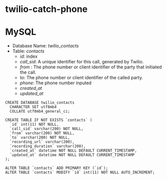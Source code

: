 # twilio-catch-phone

# MySQL

- Database Name:  *twilio_contacts*
- Table: *contacts*
    - *id*: index
    - *call_sid*: A unique identifier for this call, generated by Twilio.
    - *from* : The phone number or client identifier of the party that initiated the call.
    - *to*: The phone number or client identifier of the called party.
    - *phone*: The phone number inputed
    - *created_at*
    - *updated_at*
```
CREATE DATABASE twilio_contacts
  CHARACTER SET utf8mb4
  COLLATE utf8mb4_general_ci;

CREATE TABLE IF NOT EXISTS `contacts` (
  `id` int(11) NOT NULL,
  `call_sid` varchar(200) NOT NULL,
  `from` varchar(200) NOT NULL,
  `to` varchar(200) NOT NULL,
  `recording_url` varchar(200),
  `recording_duration` varchar(200),
  `created_at` datetime NOT NULL DEFAULT CURRENT_TIMESTAMP,
  `updated_at` datetime NOT NULL DEFAULT CURRENT_TIMESTAMP
);
 
ALTER TABLE `contacts` ADD PRIMARY KEY (`id`);
ALTER TABLE `contacts` MODIFY `id` int(11) NOT NULL AUTO_INCREMENT;
```